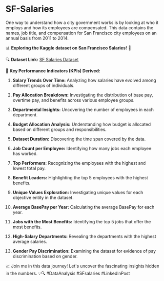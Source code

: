 # SF-Salaries

One way to understand how a city government works is by looking at who it employs and how its employees are compensated. This data contains the names, job title, and compensation for San Francisco city employees on an annual basis from 2011 to 2014.

📊 **Exploring the Kaggle dataset on San Francisco Salaries!** 🌉

🔍 **Dataset Link:** [SF Salaries Dataset](https://www.kaggle.com/datasets/kaggle/sf-salaries)

🚀 **Key Performance Indicators (KPIs) Derived:**

1. **Salary Trends Over Time:**
   Analyzing how salaries have evolved among different groups of individuals.

2. **Pay Allocation Breakdown:**
   Investigating the distribution of base pay, overtime pay, and benefits across various employee groups.

3. **Departmental Insights:**
   Uncovering the number of employees in each department.

4. **Budget Allocation Analysis:**
   Understanding how budget is allocated based on different groups and responsibilities.

5. **Dataset Duration:**
   Discovering the time span covered by the data.

6. **Job Count per Employee:**
   Identifying how many jobs each employee has worked.

7. **Top Performers:**
   Recognizing the employees with the highest and lowest total pay.

8. **Benefit Leaders:**
   Highlighting the top 5 employees with the highest benefits.

9. **Unique Values Exploration:**
   Investigating unique values for each objective entity in the dataset.

10. **Average BasePay per Year:**
    Calculating the average BasePay for each year.

11. **Jobs with the Most Benefits:**
    Identifying the top 5 jobs that offer the most benefits.

12. **High-Salary Departments:**
    Revealing the departments with the highest average salaries.

13. **Gender Pay Discrimination:**
    Examining the dataset for evidence of pay discrimination based on gender.

📈 Join me in this data journey! Let's uncover the fascinating insights hidden in the numbers. 💡🔍 #DataAnalysis #SFsalaries #LinkedInPost

